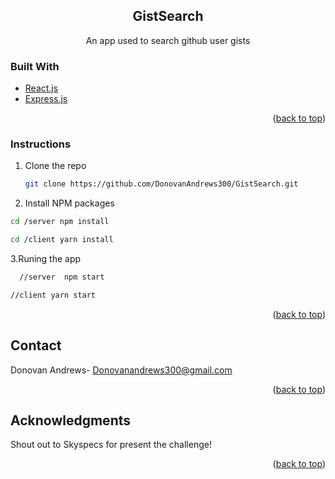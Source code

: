 <div id="top"></div>
<!--
*** Thanks for checking out the Best-README-Template. If you have a suggestion
*** that would make this better, please fork the repo and create a pull request
*** or simply open an issue with the tag "enhancement".
*** Don't forget to give the project a star!
*** Thanks again! Now go create something AMAZING! :D
-->



<!-- PROJECT SHIELDS -->
<!--
*** I'm using markdown "reference style" links for readability.
*** Reference links are enclosed in brackets [ ] instead of parentheses ( ).
*** See the bottom of this document for the declaration of the reference variables
*** for contributors-url, forks-url, etc. This is an optional, concise syntax you may use.
*** https://www.markdownguide.org/basic-syntax/#reference-style-links
-->

<h2 align="center">GistSearch</h3>
  <p align="center">
    An app used to search github user gists
    <br />

  </p>
</div>

### Built With

* [React.js](https://reactjs.org/)
* [Express.js](https://expressjs.com)

<p align="right">(<a href="#top">back to top</a>)</p>

<!-- GETTING STARTED -->
### Instructions

1. Clone the repo
   ```sh
   git clone https://github.com/DonovanAndrews300/GistSearch.git
   ```
2. Install NPM packages
  ```sh
  cd /server npm install
  ```
  ```sh
  cd /client yarn install
  ```
3.Runing the app
```sh
  //server  npm start
  ```
  ```sh
  //client yarn start
  ```

<p align="right">(<a href="#top">back to top</a>)</p>



<!-- CONTACT -->
## Contact

Donovan Andrews- Donovanandrews300@gmail.com

<p align="right">(<a href="#top">back to top</a>)</p>



<!-- ACKNOWLEDGMENTS -->
## Acknowledgments
Shout out to Skyspecs for present the challenge!

<p align="right">(<a href="#top">back to top</a>)</p>


